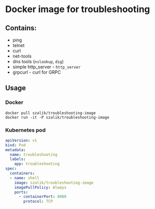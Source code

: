 # Docker image for troubleshooting
## Contains:
 * ping
 * telnet  
 * curl
 * net-tools
 * dns tools (`nslookup`, `dig`)
 * simple http_server - `http_server`
 * grpcurl - curl for GRPC


## Usage
### Docker
```shell
docker pull szalik/troubleshooting-image
docker run -it -P szalik/troubleshooting-image 
```

### Kubernetes pod
```yaml
apiVersion: v1
kind: Pod
metadata:
  name: troubleshooting
  labels:
    app: troubleshooting
spec:
  containers:
  - name: shell
    image: szalik/troubleshooting-image
    imagePullPolicy: Always
    ports:
      - containerPort: 8080
        protocol: TCP
```

